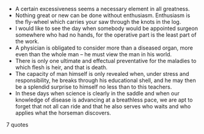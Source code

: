  - A certain excessiveness seems a necessary element in all greatness.
 - Nothing great or new can be done without enthusiasm. Enthusiasm is the fly-wheel which carries your saw through the knots in the log.
 - I would like to see the day when somebody would be appointed surgeon somewhere who had no hands, for the operative part is the least part of the work.
 - A physician is obligated to consider more than a diseased organ, more even than the whole man – he must view the man in his world.
 - There is only one ultimate and effectual preventative for the maladies to which flesh is heir, and that is death.
 - The capacity of man himself is only revealed when, under stress and responsibility, he breaks through his educational shell, and he may then be a splendid surprise to himself no less than to this teachers.
 - In these days when science is clearly in the saddle and when our knowledge of disease is advancing at a breathless pace, we are apt to forget that not all can ride and that he also serves who waits and who applies what the horseman discovers.

7 quotes